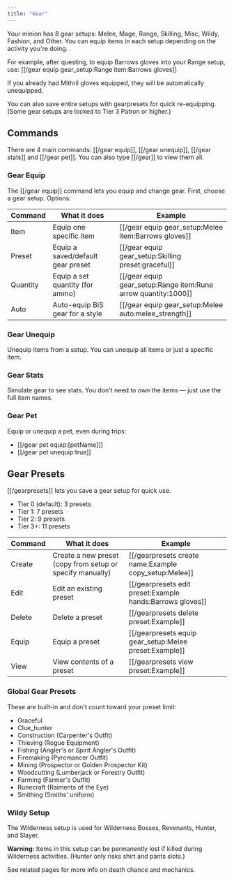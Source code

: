 ```yaml
---
title: "Gear"
---
```


Your minion has 8 gear setups: Melee, Mage, Range, Skilling, Misc, Wildy, Fashion, and Other. You can equip items in each setup depending on the activity you're doing.

For example, after questing, to equip Barrows gloves into your Range setup, use: [[/gear equip gear_setup\:Range item\:Barrows gloves]]

If you already had Mithril gloves equipped, they will be automatically unequipped.

You can also save entire setups with gearpresets for quick re-equipping. (Some gear setups are locked to Tier 3 Patron or higher.)

## Commands

There are 4 main commands: [[/gear equip]], [[/gear unequip]], [[/gear stats]] and [[/gear pet]].
You can also type [[/gear]] to view them all.

### Gear Equip

The [[/gear equip]] command lets you equip and change gear. First, choose a gear setup. Options:

| **Command** | **What it does**                  | **Example**                                                       |
| ----------- | --------------------------------- | ----------------------------------------------------------------- |
| Item        | Equip one specific item           | [[/gear equip gear_setup\:Melee item\:Barrows gloves]]            |
| Preset      | Equip a saved/default gear preset | [[/gear equip gear_setup\:Skilling preset\:graceful]]             |
| Quantity    | Equip a set quantity (for ammo)   | [[/gear equip gear_setup\:Range item\:Rune arrow quantity\:1000]] |
| Auto        | Auto-equip BiS gear for a style   | [[/gear equip gear_setup\:Melee auto\:melee_strength]]            |

### Gear Unequip

Unequip items from a setup. You can unequip all items or just a specific item.

### Gear Stats

Simulate gear to see stats. You don't need to own the items — just use the full item names.

### Gear Pet

Equip or unequip a pet, even during trips:

- [[/gear pet equip\:[petName]]]
- [[/gear pet unequip\:true]]

## Gear Presets

[[/gearpresets]] lets you save a gear setup for quick use.

- Tier 0 (default): 3 presets
- Tier 1: 7 presets
- Tier 2: 9 presets
- Tier 3+: 11 presets

| **Command** | **What it does**                                          | **Example**                                                 |
| ----------- | --------------------------------------------------------- | ----------------------------------------------------------- |
| Create      | Create a new preset (copy from setup or specify manually) | [[/gearpresets create name\:Example copy_setup\:Melee]]     |
| Edit        | Edit an existing preset                                   | [[/gearpresets edit preset\:Example hands\:Barrows gloves]] |
| Delete      | Delete a preset                                           | [[/gearpresets delete preset\:Example]]                     |
| Equip       | Equip a preset                                            | [[/gearpresets equip gear_setup\:Melee preset\:Example]]    |
| View        | View contents of a preset                                 | [[/gearpresets view preset\:Example]]                       |

### Global Gear Presets

These are built-in and don't count toward your preset limit:

- Graceful
- Clue_hunter
- Construction (Carpenter's Outfit)
- Thieving (Rogue Equipment)
- Fishing (Angler's or Spirit Angler's Outfit)
- Firemaking (Pyromancer Outfit)
- Mining (Prospector or Golden Prospector Kit)
- Woodcutting (Lumberjack or Forestry Outfit)
- Farming (Farmer's Outfit)
- Runecraft (Raiments of the Eye)
- Smithing (Smiths' uniform)

### Wildy Setup

The Wilderness setup is used for Wilderness Bosses, Revenants, Hunter, and Slayer.

**Warning:** Items in this setup can be permanently lost if killed during Wilderness activities. (Hunter only risks shirt and pants slots.)

See related pages for more info on death chance and mechanics.
